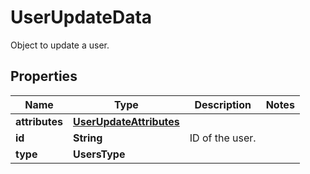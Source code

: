 

# UserUpdateData

Object to update a user.
## Properties

Name | Type | Description | Notes
------------ | ------------- | ------------- | -------------
**attributes** | [**UserUpdateAttributes**](UserUpdateAttributes.md) |  | 
**id** | **String** | ID of the user. | 
**type** | **UsersType** |  | 



